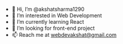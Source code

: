 - 👋 Hi, I’m @akshatsharma1290
- 👀 I’m interested in Web Development
- 🌱 I’m currently learning React
- 💞️ I’m looking for front-end project
- 📫 Reach me at webdevakshat@gmail.com

<!---
akshatsharma1290/akshatsharma1290 is a ✨ special ✨ repository because its `README.md` (this file) appears on your GitHub profile.
You can click the Preview link to take a look at your changes.
--->
